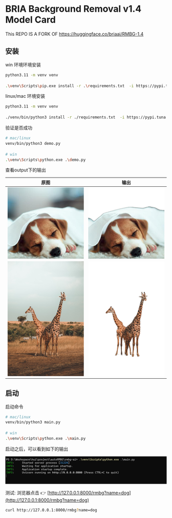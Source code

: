 # BRIA Background Removal v1.4 Model Card

This REPO IS A FORK OF https://huggingface.co/briaai/RMBG-1.4

## 安装

win 环境环境安装

```bash
python3.11 -m venv venv

.\venv\Scripts\pip.exe install -r .\requirements.txt  -i https://pypi.tuna.tsinghua.edu.cn/simple
```

linux/mac 环境安装

```bash
python3.11 -m venv venv

./venv/bin/python3 install -r ./requirements.txt  -i https://pypi.tuna.tsinghua.edu.cn/simple
```

验证是否成功

```bash
# mac/linux
venv/bin/python3 demo.py

# win
.\venv\Scripts\python.exe .\demo.py
```

查看output下的输出

| 原图                                 | 输出                             |
|------------------------------------|--------------------------------|
| ![dog](./resource/dog.jpg)         | ![dog](./output/dog_no_bg.png) |
| ![giraffe](./resource/giraffe.jpg) | ![dog](./output/giraffe_no_bg.png)   |

## 启动

启动命令

```bash
# mac/linux
venv/bin/python3 main.py

# win
.\venv\Scripts\python.exe .\main.py
```

启动之后，可以看到如下的输出

![](../docs/image/ai_start.jpg)

测试: 浏览器点击 👉 [http://127.0.0.1:8000/rmbg?name=dog](http://127.0.0.1:8000/rmbg?name=dog)

```bash
curl http://127.0.0.1:8000/rmbg?name=dog
```